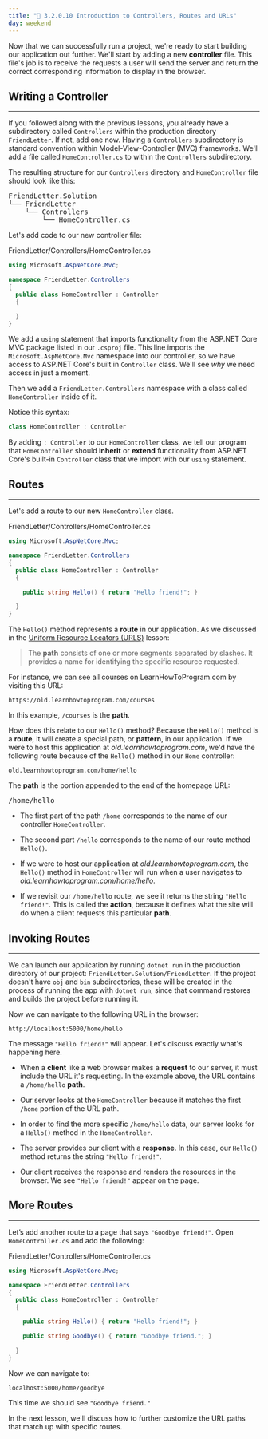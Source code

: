 ```yaml
---
title: "📓 3.2.0.10 Introduction to Controllers, Routes and URLs"
day: weekend
---
```


Now that we can successfully run a project, we're ready to start building our application out further. We'll start by adding a new **controller** file. This file's job is to receive the requests a user will send the server and return the correct corresponding information to display in the browser.

## Writing a Controller
---

If you followed along with the previous lessons, you already have a subdirectory called `Controllers` within the production directory `FriendLetter`. If not, add one now. Having a `Controllers` subdirectory is standard convention within Model-View-Controller (MVC) frameworks. We'll add a file called `HomeController.cs` to within the `Controllers` subdirectory.

The resulting structure for our `Controllers` directory and `HomeController` file should look like this:

<pre>
FriendLetter.Solution
└── FriendLetter
    └── Controllers
        └── HomeController.cs
</pre>

Let's add code to our new controller file:

<div class="filename">FriendLetter/Controllers/HomeController.cs</div>

```csharp
using Microsoft.AspNetCore.Mvc;

namespace FriendLetter.Controllers
{
  public class HomeController : Controller
  {

  }
}
```

We add a `using` statement that imports functionality from the ASP.NET Core MVC package listed in our `.csproj` file. This line imports the `Microsoft.AspNetCore.Mvc` namespace into our controller, so we have access to ASP.NET Core's built in `Controller` class. We'll see _why_ we need access in just a moment.

Then we add a `FriendLetter.Controllers` namespace with a class called `HomeController` inside of it. 

Notice this syntax:

```cs
class HomeController : Controller
```

By adding `: Controller` to our `HomeController` class, we tell our program that `HomeController` should **inherit** or **extend** functionality from ASP.NET Core's built-in `Controller` class that we import with our `using` statement.

## Routes
---

Let's add a route to our new `HomeController` class.

<div class="filename">FriendLetter/Controllers/HomeController.cs</div>

```csharp
using Microsoft.AspNetCore.Mvc;

namespace FriendLetter.Controllers
{
  public class HomeController : Controller
  {

    public string Hello() { return "Hello friend!"; }

  }
}
```

The `Hello()` method represents a **route** in our application. As we discussed in the [Uniform Resource Locators (URLS)](https://old.learnhowtoprogram.com/c-and-net/basic-web-applications/how-the-web-works-uniform-resource-locator) lesson:

> The **path** consists of one or more segments separated by slashes. It provides a name for identifying the specific resource requested.

For instance, we can see all courses on LearnHowToProgram.com by visiting this URL:

```
https://old.learnhowtoprogram.com/courses
```

In this example, `/courses` is the **path**. 

How does this relate to our `Hello()` method? Because the `Hello()` method is a **route**, it will create a special path, or **pattern**, in our application. If we were to host this application at _old.learnhowtoprogram.com_, we'd have the following route because of the `Hello()` method in our `Home` controller:

```
old.learnhowtoprogram.com/home/hello
```

The **path** is the portion appended to the end of the homepage URL:

<pre>
/home/hello
</pre>

* The first part of the path `/home` corresponds to the name of our controller `HomeController`.

* The second part `/hello` corresponds to the name of our route method `Hello()`.

* If we were to host our application at _old.learnhowtoprogram.com_, the `Hello()` method in `HomeController` will run when a user navigates to _old.learnhowtoprogram.com/home/hello_.

* If we revisit our `/home/hello` route, we see it returns the string `"Hello friend!"`. This is called the **action**, because it defines what the site will do when a client requests this particular **path**.

## Invoking Routes
---

We can launch our application by running `dotnet run` in the production directory of our project: `FriendLetter.Solution/FriendLetter`. If the project doesn't have `obj` and `bin` subdirectories, these will be created in the process of running the app with `dotnet run`, since that command restores and builds the project before running it.

Now we can navigate to the following URL in the browser:

```
http://localhost:5000/home/hello
```

The message `"Hello friend!"` will appear. Let's discuss exactly what's happening here.

* When a **client** like a web browser makes a **request** to our server, it must include the URL it's requesting. In the example above, the URL contains a `/home/hello` **path**.

* Our server looks at the `HomeController` because it matches the first `/home` portion of the URL path.

* In order to find the more specific `/home/hello` data, our server looks for a `Hello()` method in the `HomeController`.

* The server provides our client with a **response**. In this case, our `Hello()` method returns the string `"Hello friend!"`.

* Our client receives the response and renders the resources in the browser. We see `"Hello friend!"` appear on the page.

## More Routes
---

Let’s add another route to a page that says `"Goodbye friend!"`. Open `HomeController.cs` and add the following:

<div class="filename">FriendLetter/Controllers/HomeController.cs</div>

```csharp
using Microsoft.AspNetCore.Mvc;

namespace FriendLetter.Controllers
{
  public class HomeController : Controller
  {

    public string Hello() { return "Hello friend!"; }

    public string Goodbye() { return "Goodbye friend."; }

  }
}
```

Now we can navigate to:

```
localhost:5000/home/goodbye
```

This time we should see `"Goodbye friend."`

In the next lesson, we'll discuss how to further customize the URL paths that match up with specific routes.
